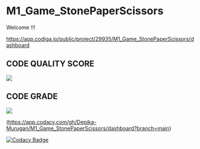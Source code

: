 # M1_Game_StonePaperScissors
Welcome !!!

https://app.codiga.io/public/project/29935/M1_Game_StonePaperScissors/dashboard

## CODE QUALITY SCORE

![](https://api.codiga.io/project/29935/score/svg)  

## CODE GRADE
![](https://api.codiga.io/project/29935/status/svg)

(https://app.codacy.com/gh/Depika-Murugan/M1_Game_StonePaperScissors/dashboard?branch=main)

[![Codacy Badge](https://app.codacy.com/project/badge/Grade/4c5259762aab48c3bd3730e58a955d70)](https://www.codacy.com/gh/Depika-Murugan/M1_Game_StonePaperScissors/dashboard?utm_source=github.com&amp;utm_medium=referral&amp;utm_content=Depika-Murugan/M1_Game_StonePaperScissors&amp;utm_campaign=Badge_Grade)
